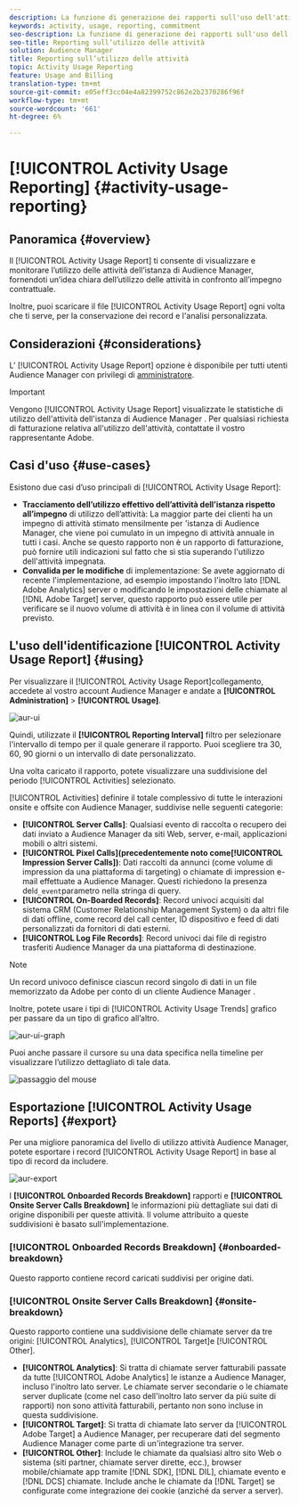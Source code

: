```yaml
---
description: La funzione di generazione dei rapporti sull'uso dell'attività consente di visualizzare e monitorare l'utilizzo dell'attività per l'istanza Audience Manager , in modo da poter confrontare l'utilizzo effettivo con l'impegno contrattuale.
keywords: activity, usage, reporting, commitment
seo-description: La funzione di generazione dei rapporti sull'uso dell'attività consente di visualizzare e monitorare l'utilizzo dell'attività per l'istanza Audience Manager , in modo da poter confrontare l'utilizzo effettivo con l'impegno contrattuale.
seo-title: Reporting sull’utilizzo delle attività
solution: Audience Manager
title: Reporting sull’utilizzo delle attività
topic: Activity Usage Reporting
feature: Usage and Billing
translation-type: tm+mt
source-git-commit: e05eff3cc04e4a82399752c862e2b2370286f96f
workflow-type: tm+mt
source-wordcount: '661'
ht-degree: 6%

---
```



# [!UICONTROL Activity Usage Reporting] {#activity-usage-reporting}

## Panoramica {#overview}

Il [!UICONTROL Activity Usage Report] ti consente di visualizzare e monitorare l’utilizzo delle attività dell’istanza di Audience Manager, fornendoti un’idea chiara dell’utilizzo delle attività in confronto all’impegno contrattuale.

Inoltre, puoi scaricare il file [!UICONTROL Activity Usage Report] ogni volta che ti serve, per la conservazione dei record e l&#39;analisi personalizzata.

## Considerazioni {#considerations}

L’ [!UICONTROL Activity Usage Report] opzione è disponibile per tutti  utenti Audience Manager con privilegi di [amministratore](edit-account-settings.md).

>[!IMPORTANT]
>
>Vengono [!UICONTROL Activity Usage Report] visualizzate le statistiche di utilizzo dell&#39;attività dell&#39;istanza di Audience Manager . Per qualsiasi richiesta di fatturazione relativa all&#39;utilizzo dell&#39;attività, contattate il vostro rappresentante Adobe.

## Casi d&#39;uso {#use-cases}

Esistono due casi d’uso principali di [!UICONTROL Activity Usage Report]:

* **Tracciamento dell’utilizzo effettivo dell’attività dell’istanza rispetto all’impegno** di utilizzo dell’attività: La maggior parte dei clienti ha un impegno di attività stimato mensilmente per &#39;istanza di Audience Manager, che viene poi cumulato in un impegno di attività annuale in tutti i casi. Anche se questo rapporto non è un rapporto di fatturazione, può fornire utili indicazioni sul fatto che si stia superando l&#39;utilizzo dell&#39;attività impegnata.
* **Convalida per le modifiche** di implementazione: Se avete aggiornato di recente l&#39;implementazione, ad esempio impostando l&#39;inoltro lato [!DNL Adobe Analytics] server o modificando le impostazioni delle chiamate al [!DNL Adobe Target] server, questo rapporto può essere utile per verificare se il nuovo volume di attività è in linea con il volume di attività previsto.

## L&#39;uso dell&#39;identificazione [!UICONTROL Activity Usage Report] {#using}

Per visualizzare il [!UICONTROL Activity Usage Report]collegamento, accedete al vostro account Audience Manager  e andate a **[!UICONTROL Administration]** > **[!UICONTROL Usage]**.

![aur-ui](assets/aur-ui.png)

Quindi, utilizzate il **[!UICONTROL Reporting Interval]** filtro per selezionare l&#39;intervallo di tempo per il quale generare il rapporto. Puoi scegliere tra 30, 60, 90 giorni o un intervallo di date personalizzato.

Una volta caricato il rapporto, potete visualizzare una suddivisione del periodo [!UICONTROL Activities] selezionato.

[!UICONTROL Activities] definire il totale complessivo di tutte le interazioni onsite e offsite con  Audience Manager, suddivise nelle seguenti categorie:

* **[!UICONTROL Server Calls]**: Qualsiasi evento di raccolta o recupero dei dati inviato a  Audience Manager da siti Web, server, e-mail, applicazioni mobili o altri sistemi.
* **[!UICONTROL Pixel Calls](precedentemente noto come[!UICONTROL Impression Server Calls])**: Dati raccolti da annunci (come volume di impression da una piattaforma di targeting) o chiamate di impression e-mail effettuate a  Audience Manager. Questi richiedono la presenza del`d_event`parametro nella stringa di query.
* **[!UICONTROL On-Boarded Records]**: Record univoci acquisiti dal sistema CRM (Customer Relationship Management System) o da altri file di dati offline, come record del call center, ID dispositivo e feed di dati personalizzati da fornitori di dati esterni.
* **[!UICONTROL Log File Records]**: Record univoci dai file di registro trasferiti  Audience Manager da una piattaforma di destinazione.

>[!NOTE]
>
>Un record univoco definisce ciascun record singolo di dati in un file memorizzato da Adobe per conto di un cliente Audience Manager .

Inoltre, potete usare i tipi di [!UICONTROL Activity Usage Trends] grafico per passare da un tipo di grafico all’altro.

![aur-ui-graph](assets/aur-ui-graphs.png)

Puoi anche passare il cursore su una data specifica nella timeline per visualizzare l’utilizzo dettagliato di tale data.

![passaggio del mouse](assets/aur-hover.png)

## Esportazione [!UICONTROL Activity Usage Reports] {#export}

Per una migliore panoramica del livello di utilizzo  attività Audience Manager, potete esportare i record [!UICONTROL Activity Usage Report] in base al tipo di record da includere.

![aur-export](assets/aur-export.png)

I **[!UICONTROL Onboarded Records Breakdown]** rapporti e **[!UICONTROL Onsite Server Calls Breakdown]** le informazioni più dettagliate sui dati di origine disponibili per queste attività. Il volume attribuito a queste suddivisioni è basato sull&#39;implementazione.

### [!UICONTROL Onboarded Records Breakdown] {#onboarded-breakdown}

Questo rapporto contiene record caricati suddivisi per origine dati.

### [!UICONTROL Onsite Server Calls Breakdown] {#onsite-breakdown}

Questo rapporto contiene una suddivisione delle chiamate server da tre origini: [!UICONTROL Analytics], [!UICONTROL Target]e [!UICONTROL Other].

* **[!UICONTROL Analytics]**: Si tratta di chiamate server fatturabili passate da tutte [!UICONTROL Adobe Analytics] le istanze a  Audience Manager, incluso l&#39;inoltro lato server. Le chiamate server secondarie o le chiamate server duplicate (come nel caso dell&#39;inoltro lato server da più suite di rapporti) non sono attività fatturabili, pertanto non sono incluse in questa suddivisione.
* **[!UICONTROL Target]**: Si tratta di chiamate lato server da [!UICONTROL Adobe Target] a  Audience Manager, per recuperare  dati del segmento Audience Manager come parte di un&#39;integrazione tra server.
* **[!UICONTROL Other]**: Include le chiamate da qualsiasi altro sito Web o sistema (siti partner, chiamate server dirette, ecc.), browser mobile/chiamate app tramite [!DNL SDK], [!DNL DIL], chiamate evento e [!DNL DCS] chiamate. Include anche le chiamate da [!DNL Target] se configurate come integrazione dei cookie (anziché da server a server).
